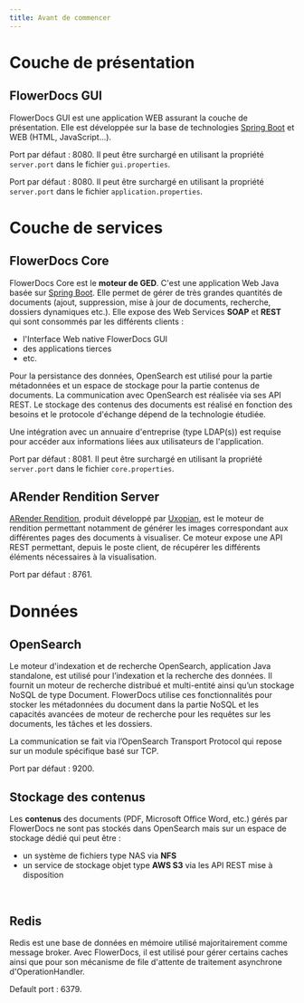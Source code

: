 ```yaml
---
title: Avant de commencer
---
```


# Couche de présentation

## FlowerDocs GUI
FlowerDocs GUI est une application WEB assurant la couche de présentation.
Elle est développée sur la base de technologies [Spring Boot](https://spring.io/projects/spring-boot) et WEB (HTML, JavaScript...).

Port par défaut : 8080. Il peut être surchargé en utilisant la propriété `server.port` dans le fichier `gui.properties`.



Port par défaut : 8080. Il peut être surchargé en utilisant la propriété `server.port` dans le fichier `application.properties`.

# Couche de services

## FlowerDocs Core

FlowerDocs Core est le **moteur de GED**. C'est une application Web Java basée sur [Spring Boot](https://spring.io/projects/spring-boot). Elle permet de gérer de très grandes quantités de documents (ajout, suppression, mise à jour de documents, recherche, dossiers dynamiques etc.). Elle expose des Web Services **SOAP** et **REST** qui sont consommés par les différents clients : 

* l'Interface Web native FlowerDocs GUI
* des applications tierces 
* etc.

Pour la persistance des données, OpenSearch est utilisé pour la partie métadonnées et un espace de stockage pour la partie contenus de documents. La communication avec OpenSearch est réalisée via ses API REST. 
Le stockage des contenus des documents est réalisé en fonction des besoins et le protocole d'échange dépend de la technologie étudiée.

Une intégration avec un annuaire d'entreprise (type LDAP(s)) est requise pour accéder aux informations liées aux utilisateurs de l'application.

Port par défaut : 8081. Il peut être surchargé en utilisant la propriété `server.port` dans le fichier `core.properties`.

## ARender Rendition Server

[ARender Rendition](https://arender.io/), produit développé par [Uxopian](https://www.uxopian.com), est le moteur de rendition permettant notamment de générer les images correspondant aux différentes pages des documents à visualiser.
Ce moteur expose une API REST permettant, depuis le poste client, de récupérer les différents éléments nécessaires à la visualisation.

Port par défaut : 8761.

# Données

## OpenSearch
Le moteur d'indexation et de recherche OpenSearch, application Java standalone, est utilisé pour l’indexation et la recherche des données. Il fournit un moteur de recherche distribué et multi-entité ainsi qu’un stockage NoSQL de type Document. FlowerDocs utilise ces fonctionnalités pour stocker les métadonnées du document dans la partie NoSQL et les capacités avancées de moteur de recherche pour les requêtes sur les documents, les tâches et les dossiers.

La communication se fait via l’OpenSearch Transport Protocol qui repose sur un module spécifique basé sur TCP.

Port par défaut : 9200.


## Stockage des contenus
Les **contenus** des documents (PDF, Microsoft Office Word, etc.) gérés par FlowerDocs ne sont pas stockés dans OpenSearch mais sur un espace de stockage dédié qui peut être :

* un système de fichiers type NAS via **NFS**
* un service de stockage objet type **AWS S3** via les API REST mise à disposition

<br/>


## Redis

Redis est une base de données en mémoire utilisé majoritairement comme message broker.
Avec FlowerDocs, il est utilisé pour gérer certains caches ainsi que pour son mécanisme de file d'attente de traitement asynchrone d'OperationHandler.

Default port : 6379.